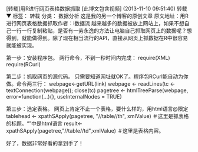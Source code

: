 
[转载]用R进行网页表格数据抓取
[此博文包含视频] (2013-11-10 09:51:40)
转载▼
标签：
转载
	分类： 数据分析
这是我的另一个博客的原创文章
原文地址：用R进行网页表格数据抓取作者：i数据流
越来越多的数据被放上网站上，如果不想自己一行一行复制粘贴，是否有一劳永逸的方法让电脑自己抓取网页上的数据呢？想得到，就能做得到。除了现在相当流行的API，直接从网页上抓数据在R中很容易就能被实现。

第一步：安装程序包。
两行命令，不到一秒时间内完成：
require(XML)
require(RCurl)

第二步：抓取网页的源代码。
只需要知道网址就OK了。程序包RCurl能自动为你做。命令两三行：
  webpage<-getURL(link)
  webpage <- readLines(tc <- textConnection(webpage)); close(tc)
  pagetree <- htmlTreeParse(webpage, error=function(...){}, useInternalNodes = TRUE)

第三步：选定表格。
网页上肯定不止一个表格，要什么样的，用html语言@限定
  tablehead <- xpathSApply(pagetree, "//table//th", xmlValue) ＃这里是抓表格的标题。“”中是html语言
  result<-xpathSApply(pagetree,"//table//td",xmlValue) ＃这里是表格内容。

好了，数据非常好看的拿到手了！
